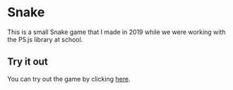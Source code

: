 # Snake
This is a small Snake game that I made in 2019 while we were working with the P5.js library at school.

## Try it out
You can try out the game by clicking [here](https://editor.p5js.org/David200337/full/kvfpln6YR).